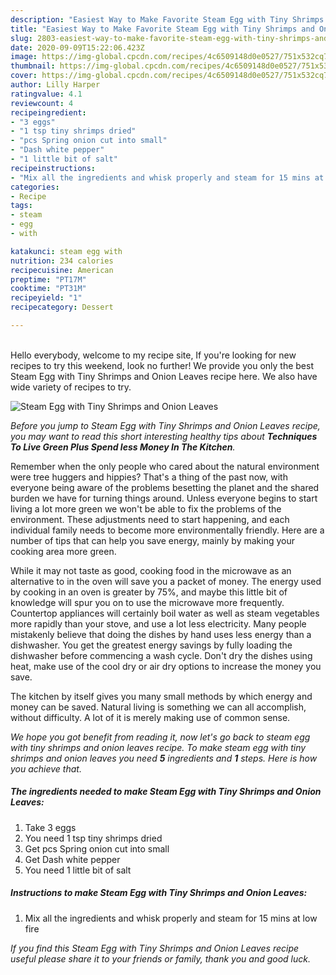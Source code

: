 ```yaml
---
description: "Easiest Way to Make Favorite Steam Egg with Tiny Shrimps and Onion Leaves"
title: "Easiest Way to Make Favorite Steam Egg with Tiny Shrimps and Onion Leaves"
slug: 2803-easiest-way-to-make-favorite-steam-egg-with-tiny-shrimps-and-onion-leaves
date: 2020-09-09T15:22:06.423Z
image: https://img-global.cpcdn.com/recipes/4c6509148d0e0527/751x532cq70/steam-egg-with-tiny-shrimps-and-onion-leaves-recipe-main-photo.jpg
thumbnail: https://img-global.cpcdn.com/recipes/4c6509148d0e0527/751x532cq70/steam-egg-with-tiny-shrimps-and-onion-leaves-recipe-main-photo.jpg
cover: https://img-global.cpcdn.com/recipes/4c6509148d0e0527/751x532cq70/steam-egg-with-tiny-shrimps-and-onion-leaves-recipe-main-photo.jpg
author: Lilly Harper
ratingvalue: 4.1
reviewcount: 4
recipeingredient:
- "3 eggs"
- "1 tsp tiny shrimps dried"
- "pcs Spring onion cut into small"
- "Dash white pepper"
- "1 little bit of salt"
recipeinstructions:
- "Mix all the ingredients and whisk properly and steam for 15 mins at low fire"
categories:
- Recipe
tags:
- steam
- egg
- with

katakunci: steam egg with 
nutrition: 234 calories
recipecuisine: American
preptime: "PT17M"
cooktime: "PT31M"
recipeyield: "1"
recipecategory: Dessert

---
```

<br>
Hello everybody, welcome to my recipe site, If you're looking for new recipes to try this weekend, look no further! We provide you only the best Steam Egg with Tiny Shrimps and Onion Leaves recipe here. We also have wide variety of recipes to try.
<br>


![Steam Egg with Tiny Shrimps and Onion Leaves](https://img-global.cpcdn.com/recipes/4c6509148d0e0527/751x532cq70/steam-egg-with-tiny-shrimps-and-onion-leaves-recipe-main-photo.jpg)

<i>Before you jump to Steam Egg with Tiny Shrimps and Onion Leaves recipe, you may want to read this short interesting healthy tips about 
<strong>Techniques To Live Green Plus Spend less Money In The Kitchen</strong>.</i>
</br>

Remember when the only people who cared about the natural environment were tree huggers and hippies? That's a thing of the past now, with everyone being aware of the problems besetting the planet and the shared burden we have for turning things around. Unless everyone begins to start living a lot more green we won't be able to fix the problems of the environment. These adjustments need to start happening, and each individual family needs to become more environmentally friendly. Here are a number of tips that can help you save energy, mainly by making your cooking area more green.

While it may not taste as good, cooking food in the microwave as an alternative to in the oven will save you a packet of money. The energy used by cooking in an oven is greater by 75%, and maybe this little bit of knowledge will spur you on to use the microwave more frequently. Countertop appliances will certainly boil water as well as steam vegetables more rapidly than your stove, and use a lot less electricity. Many people mistakenly believe that doing the dishes by hand uses less energy than a dishwasher. You get the greatest energy savings by fully loading the dishwasher before commencing a wash cycle. Don't dry the dishes using heat, make use of the cool dry or air dry options to increase the money you save.

The kitchen by itself gives you many small methods by which energy and money can be saved. Natural living is something we can all accomplish, without difficulty. A lot of it is merely making use of common sense.


<i>We hope you got benefit from reading it, now let's go back to steam egg with tiny shrimps and onion leaves recipe. To make steam egg with tiny shrimps and onion leaves you need <strong>5</strong> ingredients and <strong>1</strong> steps. Here is how you achieve that.
</i>

##### The ingredients needed to make Steam Egg with Tiny Shrimps and Onion Leaves:

1. Take 3 eggs
1. You need 1 tsp tiny shrimps dried
1. Get pcs Spring onion cut into small
1. Get Dash white pepper
1. You need 1 little bit of salt


##### Instructions to make Steam Egg with Tiny Shrimps and Onion Leaves:

1. Mix all the ingredients and whisk properly and steam for 15 mins at low fire


<i>If you find this Steam Egg with Tiny Shrimps and Onion Leaves recipe useful please share it to your friends or family, thank you and good luck.</i>
